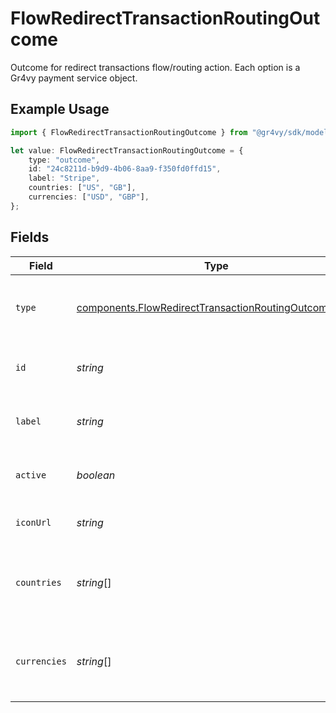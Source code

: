# FlowRedirectTransactionRoutingOutcome

Outcome for redirect transactions flow/routing action.
Each option is a Gr4vy payment service object.

## Example Usage

```typescript
import { FlowRedirectTransactionRoutingOutcome } from "@gr4vy/sdk/models/components";

let value: FlowRedirectTransactionRoutingOutcome = {
    type: "outcome",
    id: "24c8211d-b9d9-4b06-8aa9-f350fd0ffd15",
    label: "Stripe",
    countries: ["US", "GB"],
    currencies: ["USD", "GBP"],
};
```

## Fields

| Field                                                                                                                        | Type                                                                                                                         | Required                                                                                                                     | Description                                                                                                                  | Example                                                                                                                      |
| ---------------------------------------------------------------------------------------------------------------------------- | ---------------------------------------------------------------------------------------------------------------------------- | ---------------------------------------------------------------------------------------------------------------------------- | ---------------------------------------------------------------------------------------------------------------------------- | ---------------------------------------------------------------------------------------------------------------------------- |
| `type`                                                                                                                       | [components.FlowRedirectTransactionRoutingOutcomeType](../../models/components/flowredirecttransactionroutingoutcometype.md) | :heavy_minus_sign:                                                                                                           | The type of this resource. Is always `outcome`.                                                                              | outcome                                                                                                                      |
| `id`                                                                                                                         | *string*                                                                                                                     | :heavy_minus_sign:                                                                                                           | Payment service identifier.                                                                                                  | 24c8211d-b9d9-4b06-8aa9-f350fd0ffd15                                                                                         |
| `label`                                                                                                                      | *string*                                                                                                                     | :heavy_minus_sign:                                                                                                           | The display name of the payment service.                                                                                     | Stripe                                                                                                                       |
| `active`                                                                                                                     | *boolean*                                                                                                                    | :heavy_minus_sign:                                                                                                           | The status of the payment service.                                                                                           |                                                                                                                              |
| `iconUrl`                                                                                                                    | *string*                                                                                                                     | :heavy_minus_sign:                                                                                                           | Payment service icon URL.                                                                                                    |                                                                                                                              |
| `countries`                                                                                                                  | *string*[]                                                                                                                   | :heavy_minus_sign:                                                                                                           | Accepted currency ISO codes for the payment service.                                                                         | [<br/>"US",<br/>"GB"<br/>]                                                                                                   |
| `currencies`                                                                                                                 | *string*[]                                                                                                                   | :heavy_minus_sign:                                                                                                           | Accepted country ISO codes for the payment service.                                                                          | [<br/>"USD",<br/>"GBP"<br/>]                                                                                                 |
